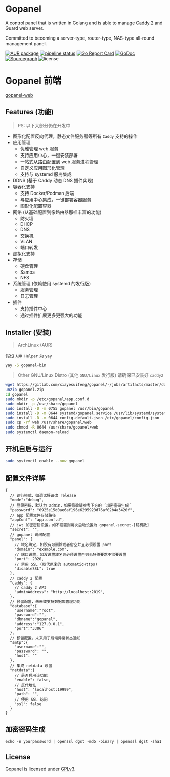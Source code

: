 # Gopanel

A control panel that is written in Golang and is able to manage [Caddy 2](https://caddyserver.com/) and Guard web server.

Committed to becoming a server-type, router-type, NAS-type all-round management panel.

[![AUR package](https://repology.org/badge/version-for-repo/aur/gopanel.svg)](https://repology.org/project/gopanel/versions)
[![pipeline status](https://gitlab.com/xiayesuifeng/gopanel/badges/master/pipeline.svg)](https://gitlab.com/xiayesuifeng/gopanel/commits/master)
[![Go Report Card](https://goreportcard.com/badge/gitlab.com/xiayesuifeng/gopanel)](https://goreportcard.com/report/gitlab.com/xiayesuifeng/gopanel)
[![GoDoc](https://godoc.org/gitlab.com/xiayesuifeng/gopanel?status.svg)](https://godoc.org/gitlab.com/xiayesuifeng/gopanel)
[![Sourcegraph](https://sourcegraph.com/gitlab.com/xiayesuifeng/gopanel/-/badge.svg)](https://sourcegraph.com/gitlab.com/xiayesuifeng/gopanel)
![license](https://img.shields.io/badge/license-GPL3.0-green.svg)

# Gopanel 前端

[gopanel-web](https://gitlab.com/xiayesuifeng/gopanel-web.git)

## Features (功能)
> PS: 以下大部分仍在开发中

* 图形化配置反向代理，静态文件服务器等所有 `Caddy` 支持的操作
* 应用管理
  * 优雅管理 web 服务
  * 支持应用中心，一键安装部署
  * 一站式从路由配置到 web 服务进程管理
  * 自定义应用图形化管理
  * 支持与 systemd 服务集成
* DDNS (基于 Caddy 动态 DNS 插件实现)
* 容器化支持
  * 支持 Docker/Podman 后端
  * 与应用中心集成，一键部署容器服务
  * 图形化配置容器
* 网络 (从基础配置到像路由器那样丰富的功能)
  * 防火墙
  * DHCP
  * DNS
  * 交换机
  * VLAN
  * 端口转发
* 虚拟化支持
* 存储
  * 硬盘管理
  * Samba
  * NFS
* 系统管理 (依赖使用 systemd 的发行版)
  * 服务管理
  * 日志管理
* 插件
  * 支持插件中心
  * 通过插件扩展更多更强大的功能

## Installer (安装)

> ArchLinux (AUR)

假设 `AUR Helper` 为 `yay`
```bash
yay -S gopanel-bin
```

> Other GNU/Linux Distro (其他 `GNU/Linux` 发行版)
> 请确保已安装好 `caddy2`
```bash
wget https://gitlab.com/xiayesuifeng/gopanel/-/jobs/artifacts/master/download?job=build-gopanel -o gopanel.zip
unzip gopanel.zip
cd gopanel
sudo mkdir -p /etc/gopanel/app.conf.d
sudo mkdir -p /usr/share/gopanel
sudo install -D -m 0755 gopanel /usr/bin/gopanel
sudo install -D -m 0644 systemd/gopanel.service /usr/lib/systemd/system/gopanel.service
sudo install -D -m 0644 config.default.json /etc/gopanel/config.json
sudo cp -rf web /usr/share/gopanel/web
sudo chmod -R 0644 /usr/share/gopanel/web
sudo systemctl daemon-reload
```

## 开机自启与运行
```bash
sudo systemctl enable --now gopanel
```

## 配置文件详解
```json5
{
  // 运行模式，如调试好请改 release
  "mode":"debug",
  // 登录密码，默认为 admin，如要修改请参考下方的 ‘加密密码生成’
  "password": "0925e15d0ae6af196e6295923d76af02b4a3420f",
  // app 配置文件存储路径
  "appConf": "app.conf.d",
  // jwt 加密密钥设置，如不设置则每次启动设置为 gopanel-secret-[随机数]
  "secret": "",
  // gopanel 访问配置
  "panel": {
    // 域名绑定，如没有可删除或者留空并且必须设置 port
    "domain": "example.com",
    // 端口设置，如没设置域名则必须设置否则无特殊要求不需要设置
    "port": 2020,
    // 禁用 SSL (取代原来的 automaticHttps)
    "disableSSL": true
  },
  // caddy 2 配置
  "caddy": {
    // caddy 2 API 
    "adminAddress": "http://localhost:2019",
  },
  // 预留配置，未来或支持数据库管理功能
  "database":{
    "username":"root",
    "password":"",
    "dbname":"gopanel",
    "address":"127.0.0.1",
    "port":"3306"
  },
  // 预留配置，未来用于后端异常状态通知
  "smtp":{
    "username":"",
    "password": "",
    "host": ""
  },
  // 集成 netdata 设置
  "netdata":{
    // 是否启用该功能
    "enable": false,
    // 反代地址
    "host": "localhost:19999",
    "path": "",
    // 使用 SSL 访问
    "ssl": false
  }
}
```

## 加密密码生成
```
echo -n yourpassword | openssl dgst -md5 -binary | openssl dgst -sha1
```

## License

Gopanel is licensed under [GPLv3](LICENSE).
